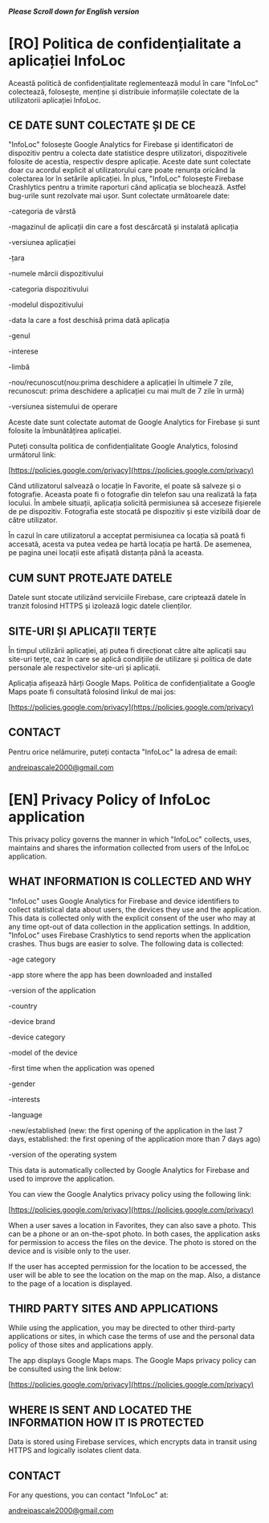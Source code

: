 ##### Please Scroll down for English version

# [RO] Politica de confidențialitate a aplicației InfoLoc

Această politică de confidențialitate reglementează modul în care "InfoLoc" colectează, folosește, menține și distribuie informațiile colectate de la utilizatorii aplicației InfoLoc.

## CE DATE SUNT COLECTATE ȘI DE CE

"InfoLoc" folosește Google Analytics for Firebase și identificatori de dispozitiv pentru a colecta date statistice despre utilizatori, dispozitivele folosite de acestia, respectiv despre aplicație. Aceste date sunt colectate doar cu acordul explicit al utilizatorului care poate renunța oricând la colectarea lor în setările aplicației. În plus, "InfoLoc" folosește Firebase Crashlytics pentru a trimite raporturi când aplicația se blochează. Astfel bug-urile sunt rezolvate mai ușor. Sunt colectate următoarele date:

-categoria de vârstă

-magazinul de aplicații din care a fost descărcată și instalată aplicația

-versiunea aplicației

-țara

-numele mărcii dispozitivului

-categoria dispozitivului

-modelul dispozitivului

-data la care a fost deschisă prima dată aplicația

-genul

-interese

-limbă

-nou/recunoscut(nou:prima deschidere a aplicației în ultimele 7 zile, recunoscut: prima deschidere a aplicației cu mai mult de 7 zile în urmă)

-versiunea sistemului de operare

Aceste date sunt colectate automat de Google Analytics for Firebase și sunt folosite la îmbunătățirea aplicației.

Puteți consulta politica de confidențialitate Google Analytics, folosind următorul link:

[https://policies.google.com/privacy](https://policies.google.com/privacy)


Când utilizatorul salvează o locație în Favorite, el poate să salveze și o fotografie. Aceasta poate fi o fotografie din telefon sau una realizată la fața locului. În ambele situații, aplicația solicită permisiunea să acceseze fișierele de pe dispozitiv. Fotografia este stocată pe dispozitiv și este vizibilă doar de către utilizator.

În cazul în care utilizatorul a acceptat permisiunea ca locația să poată fi accesată, acesta va putea vedea pe hartă locația pe hartă. De asemenea, pe pagina unei locații este afișată distanța până la aceasta.

## CUM SUNT PROTEJATE DATELE

Datele sunt stocate utilizând serviciile Firebase, care criptează datele în tranzit folosind HTTPS și izolează logic datele clienților.

## SITE-URI ȘI APLICAȚII TERȚE

În timpul utilizării aplicației, ați putea fi direcționat către alte aplicații sau site-uri terțe, caz în care se aplică condițiile de utilizare și politica de date personale ale respectivelor site-uri și aplicații.

Aplicația afișează hărți Google Maps. Politica de confidențialitate a Google Maps poate fi consultată folosind linkul de mai jos:

[https://policies.google.com/privacy](https://policies.google.com/privacy)

## CONTACT

Pentru orice nelămurire, puteți contacta "InfoLoc" la adresa de email:

andreipascale2000@gmail.com



# [EN] Privacy Policy of InfoLoc application

This privacy policy governs the manner in which "InfoLoc" collects, uses, maintains and shares the information collected from users of the InfoLoc application.

## WHAT INFORMATION IS COLLECTED AND WHY

"InfoLoc" uses Google Analytics for Firebase and device identifiers to collect statistical data about users, the devices they use and the application. This data is collected only with the explicit consent of the user who may at any time opt-out of data collection in the application settings. In addition, "InfoLoc" uses Firebase Crashlytics to send reports when the application crashes. Thus bugs are easier to solve. The following data is collected:

-age category

-app store where the app has been downloaded and installed

-version of the application

-country

-device brand

-device category

-model of the device

-first time when the application was opened

-gender

-interests

-language

-new/established (new: the first opening of the application in the last 7 days, established: the first opening of the application more than 7 days ago)

-version of the operating system

This data is automatically collected by Google Analytics for Firebase and used to improve the application.

You can view the Google Analytics privacy policy using the following link:

[https://policies.google.com/privacy](https://policies.google.com/privacy)


When a user saves a location in Favorites, they can also save a photo. This can be a phone or an on-the-spot photo. In both cases, the application asks for permission to access the files on the device. The photo is stored on the device and is visible only to the user.

If the user has accepted permission for the location to be accessed, the user will be able to see the location on the map on the map. Also, a distance to the page of a location is displayed.


## THIRD PARTY SITES AND APPLICATIONS

While using the application, you may be directed to other third-party applications or sites, in which case the terms of use and the personal data policy of those sites and applications apply.

The app displays Google Maps maps. The Google Maps privacy policy can be consulted using the link below:

[https://policies.google.com/privacy](https://policies.google.com/privacy)

## WHERE IS SENT AND LOCATED THE INFORMATION HOW IT IS PROTECTED

Data is stored using Firebase services, which encrypts data in transit using HTTPS and logically isolates client data.

## CONTACT

For any questions, you can contact "InfoLoc" at:

andreipascale2000@gmail.com
